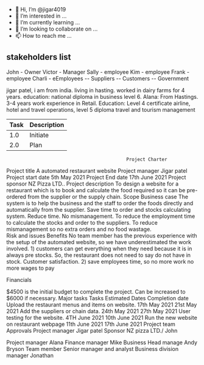 - 👋 Hi, I’m @jigar4019
- 👀 I’m interested in ...
- 🌱 I’m currently learning ...
- 💞️ I’m looking to collaborate on ...
- 📫 How to reach me ...

<!---
jigar4019/alana  is a ✨ special ✨ repository because its `README.md` (this file) appears on your GitHub profile.
You can click the Preview link to take a look at your changes.
--->
## stakeholders list 
John - Owner
Victor - Manager
Sally - employee
Kim - employee
Frank - employee 
Charli - eEmployees
  --     Suppliers
  --     Customers
  --     Government
  
jigar patel, i am from india. living in hasting. worked in dairy farms for 4 years. education: national diploma in business level 6. 
Alana: From Hastings. 3-4 years work experience in Retail. Education: Level 4 certificate airline, hotel and travel operations, level 5 diploma travel and tourism management  

| Task        | Description |
| ----------- | ----------- |
| 1.0         | Initiate    |
| 2.0         | Plan        |
   
                                                Project Charter 
Project title 	A automated restaurant website 	Project manager 	Jigar patel  
Project start date 	5th May 2021 	Project End date	17th June 2021 	Project sponsor 	NZ Pizza LTD..
                                                                   Project description 
To design a website for a restaurant which is to book and calculate the food required so it can be pre-ordered from the supplier or the supply chain.
                                  Scope 		                                     Business case 
The system is to help the business and the staff to order the foods directly and automatically from the supplier. Save time to order and stocks calculating system. Reduce time. No mismanagement. 		To reduce the employment time to calculate the stocks and order to the suppliers. To reduce mismanagement so no extra orders and no food wastage.  
                          Risk and issues 		                                      Benefits 
No team member has the previous experience with the setup of the automated website, so we have underestimated the work involved. 		1) customers can get everything when they need because it is in always pre stocks. So, the restaurant does not need to say do not have in stock. Customer satisfaction. 
2) save employees time, so no more work no more wages to pay 

Financials 
	
$4500 is the initial budget to complete the project. Can be increased to $6000 if necessary. 
                                                                           Major tasks 
                             Tasks 	      Estimated   Dates 	           Completion date 
Upload the restaurant menus and items on website. 	17th May 2021 	21st May 2021
Add the suppliers or chain data. 	24th May 2021 	27th May 2021
User testing for the website.	4TH June 2021 	10th June 2021
Run the new website on restaurant webpage 	11th June 2021 	17th June 2021
                           Project team 	                                       Approvals 
Project manager 	Jigar patel 
	Sponsor 	NZ pizza LTD./ John 

Project manager 	Alana 	Finance manager 	Mike 
		Business Head manage 
	Andy Bryson 
Team member 	Senior manager and analyst 	Business division manager 	Jonathan 



